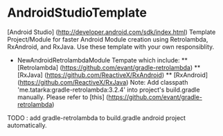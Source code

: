 # AndroidStudioTemplate

[Android Studio] (http://developer.android.com/sdk/index.html) Template Project/Module
for faster Android Module creation using Retrolambda, RxAndroid, and RxJava.
Use these template with your own responsiblity.

* NewAndroidRetrolambdaModule
Tempate which include:
** [Retrolambda] (https://github.com/evant/gradle-retrolambda)
** [RxJava] (https://github.com/ReactiveX/RxAndroid)
** [RxAndroid] (https://github.com/ReactiveX/RxJava)
Note: 
Add classpath 'me.tatarka:gradle-retrolambda:3.2.4' into project's build.gradle manually. 
Please refer to [this] (https://github.com/evant/gradle-retrolambda)

TODO : add gradle-retrolambda to build.gradle android project automatically.

